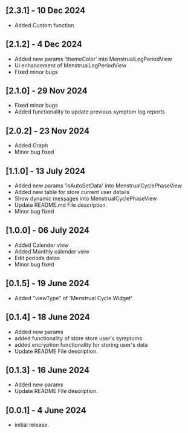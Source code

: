 ## [2.3.1] - 10 Dec 2024
* Added Custom function

## [2.1.2] - 4 Dec 2024
* Added new params 'themeColor' into MenstrualLogPeriodView
* Ui enhancement of MenstrualLogPeriodView
* Fixed minor bugs

## [2.1.0] - 29 Nov 2024
* Fixed minor bugs
* Added functionality to update previous symptom log reports

## [2.0.2] - 23 Nov 2024
* Added Graph
* Minor bug fixed

## [1.1.0] - 13 July 2024
* Added new params 'isAutoSetData' into MenstrualCyclePhaseView
* Added new table for store current user details
* Show dynamic messages into MenstrualCyclePhaseView
* Update README.md File description.
* Minor bug fixed

## [1.0.0] - 06 July 2024
* Added Calender view
* Added Monthly calender view
* Edit periods dates
* Minor bug fixed

## [0.1.5] - 19 June 2024
* Added "viewType" of 'Menstrual Cycle Widget'

## [0.1.4] - 18 June 2024
* Added new params 
* added functionality of store store user's symptoms 
* added encryption functionality for storing user's data
* Update README File description.

## [0.1.3] - 16 June 2024
* Added new params
* Update README File description.

## [0.0.1] - 4 June 2024
* initial release.